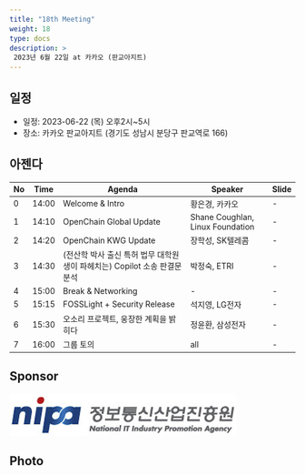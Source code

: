 ```yaml
---
title: "18th Meeting"
weight: 18
type: docs
description: >
 2023년 6월 22일 at 카카오 (판교아지트)
---
```


## 일정

* 일정: 2023-06-22 (목) 오후2시~5시
* 장소: 카카오 판교아지트 (경기도 성남시 분당구 판교역로 166)

## 아젠다

| No | Time | Agenda           | Speaker | Slide |
|----|----|-----------------|------|------|
| 0  | 14:00 | Welcome & Intro | 황은경, 카카오 |  -  |
| 1  | 14:10 | OpenChain Global Update  | 	Shane Coughlan, Linux Foundation | -  |
| 2  | 14:20 | OpenChain KWG Update  | 	장학성, SK텔레콤 | -  |
| 3  | 14:30 | (전산학 박사 출신 특허 법무 대학원생이 파헤치는) Copilot 소송 판결문 분석 | 박정숙, ETRI | -  |
| 4  | 15:00 | Break & Networking  | - | -  |
| 5  | 15:15 | FOSSLight + Security Release  | 석지영, LG전자 | -  |
| 6  | 15:30 | 오소리 프로젝트, 웅장한 계획을 밝히다  | 정윤환, 삼성전자 | -  |
| 7  | 16:00 | 그룹 토의 | all | - |

## Sponsor

![](nipg-logo.png)

## Photo

